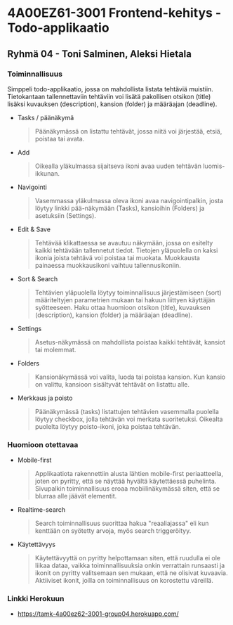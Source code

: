 # 4A00EZ61-3001 Frontend-kehitys - Todo-applikaatio

## Ryhmä 04 - Toni Salminen, Aleksi Hietala

### Toiminnallisuus

Simppeli todo-applikaatio, jossa on mahdollista listata tehtäviä muistiin.  
Tietokantaan tallennettaviin tehtäviin voi lisätä pakollisen otsikon (title) lisäksi kuvauksen (description), kansion (folder) ja määräajan (deadline).

- Tasks / päänäkymä
  > Päänäkymässä on listattu tehtävät, jossa niitä voi järjestää, etsiä, poistaa tai avata.
- Add
  > Oikealla yläkulmassa sijaitseva ikoni avaa uuden tehtävän luomis-ikkunan.
- Navigointi
  > Vasemmassa yläkulmassa oleva ikoni avaa navigointipalkin, josta löytyy linkki pää-näkymään (Tasks), kansioihin (Folders) ja asetuksiin (Settings).
- Edit & Save
  > Tehtävää klikattaessa se avautuu näkymään, jossa on esitelty kaikki tehtävään tallennetut tiedot. Tietojen yläpuolella on kaksi ikonia joista tehtävä voi poistaa tai muokata. Muokkausta painaessa muokkausikoni vaihtuu tallennusikoniin.
- Sort & Search
  > Tehtävien yläpuolella löytyy toiminnallisuus järjestämiseen (sort) määriteltyjen parametrien mukaan tai hakuun liittyen käyttäjän syötteeseen. Haku ottaa huomioon otsikon (title), kuvauksen (description), kansion (folder) ja määräajan (deadline).
- Settings

  > Asetus-näkymässä on mahdollista poistaa kaikki tehtävät, kansiot tai molemmat.

- Folders

  > Kansionäkymässä voi valita, luoda tai poistaa kansion. Kun kansio on valittu, kansioon sisältyvät tehtävät on listattu alle.

- Merkkaus ja poisto
  > Päänäkymässä (tasks) listattujen tehtävien vasemmalla puolella löytyy checkbox, jolla tehtävän voi merkata suoritetuksi. Oikealta puolelta löytyy poisto-ikoni, joka poistaa tehtävän.

### Huomioon otettavaa

- Mobile-first
  > Applikaatiota rakennettiin alusta lähtien mobile-first periaatteella, joten on pyritty, että se näyttää hyvältä käytettäessä puhelinta. Sivupalkin toiminnallisuus eroaa mobiilinäkymässä siten, että se blurraa alle jäävät elementit.
- Realtime-search
  > Search toiminnallisuus suorittaa hakua "reaaliajassa" eli kun kenttään on syötetty arvoja, myös search triggeröityy.
- Käytettävyys
  > Käytettävyyttä on pyritty helpottamaan siten, että ruudulla ei ole liikaa dataa, vaikka toiminnallisuuksia onkin verrattain runsaasti ja ikonit on pyritty valitsemaan sen mukaan, että ne olisivat kuvaavia. Aktiiviset ikonit, joilla on toiminnallisuus on korostettu väreillä.

### Linkki Herokuun

- https://tamk-4a00ez62-3001-group04.herokuapp.com/
